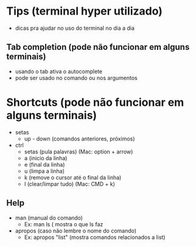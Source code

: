 # Tips (terminal hyper utilizado)

* dicas pra ajudar no uso do terminal no dia a dia

## Tab completion (pode não funcionar em alguns terminais)

* usando o tab ativa o autocomplete
* pode ser usado no comando ou nos argumentos

# Shortcuts (pode não funcionar em alguns terminais)

* setas
  * up - down (comandos anteriores, próximos)
* ctrl
  * setas (pula palavras) (Mac: option + arrow)
  * a (inicio da linha)
  * e (final da linha)
  * u (limpa a linha)
  * k (remove o cursor até o final da linha)
  * l (clear/limpar tudo) (Mac: CMD + k)

## Help

* man (manual do comando)
  * Ex: man ls ( mostra o que ls faz
* apropos (caso não lembre o nome do comando)
  * Ex: apropos "list" (mostra comandos relacionados a list)

